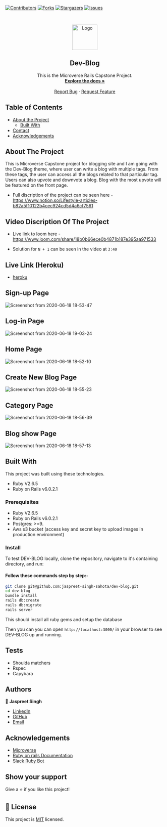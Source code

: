 

<!--
*** Thanks for checking out this README Template. If you have a suggestion that would
*** make this better, please fork the repo and create a pull request or simply open
*** an issue with the tag "enhancement".
*** Thanks again! Now go create something AMAZING! :D
-->

<!-- PROJECT SHIELDS -->
<!--
*** I'm using markdown "reference style" links for readability.
*** Reference links are enclosed in brackets [ ] instead of parentheses ( ).
*** See the bottom of this document for the declaration of the reference variables
*** for contributors-url, forks-url, etc. This is an optional, concise syntax you may use.
*** https://www.markdownguide.org/basic-syntax/#reference-style-links
-->
[![Contributors][contributors-shield]][contributors-url]
[![Forks][forks-shield]][forks-url]
[![Stargazers][stars-shield]][stars-url]
[![Issues][issues-shield]][issues-url]

<!-- PROJECT LOGO -->
<br />
<p align="center">
  <a href="git@github.com:jaspreet-singh-sahota/dev-blog.git">
    <img src="https://course_report_production.s3.amazonaws.com/rich/rich_files/rich_files/5726/s300/icon-white-on-murple-copy.png" alt="Logo" width="80" height="80">
  </a>

  <h2 align="center">Dev-Blog</h2>

  <p align="center">
    This is the Microverse Rails Capstone Project.
    <br />
    <a href="git@github.com:jaspreet-singh-sahota/dev-blog.git"><strong>Explore the docs »</strong></a>
    <br />
    <br />
    <a href="https://github.com/jaspreet-singh-sahota/dev-blog/issues">Report Bug</a>
    ·
    <a href="https://github.com/jaspreet-singh-sahota/dev-blog/issues">Request Feature</a>
  </p>
</p>

<!-- TABLE OF CONTENTS -->
## Table of Contents

* [About the Project](#about-the-project)
  * [Built With](#built-with)
* [Contact](#Authors)
* [Acknowledgements](#acknowledgements)

<!-- ABOUT THE PROJECT -->
## About The Project

This is Microverse Capstone project for blogging site and I am going with the Dev-Blog theme, where user can write a blog with multiple tags. From these tags, the user can access all the blogs related to that particular tag. Users can also upvote and downvote a blog. Blog with the most upvote will be featured on the front page.

- Full discription of the project can be seen here - https://www.notion.so/Lifestyle-articles-b82a5f10122b4cec924cd5d4a6cf7561

## Video Discription Of The Project 

- Live link to loom here - https://www.loom.com/share/18b0b66ece0b4871b187e395aa971533

- Solution for `N + 1` can be seen in the video at `3:40`

## Live Link (Heroku)

- [heroku](https://jassi-dev-blog.herokuapp.com/)

## Sign-up Page 

![Screenshot from 2020-06-18 18-53-47](https://user-images.githubusercontent.com/55361440/85025924-a4b83300-b195-11ea-9c4c-5e463153de49.png)

## Log-in Page

![Screenshot from 2020-06-18 19-03-24](https://user-images.githubusercontent.com/55361440/85026590-79821380-b196-11ea-82be-2b7eedca9a2e.png)

## Home Page

![Screenshot from 2020-06-18 18-52-10](https://user-images.githubusercontent.com/55361440/85025923-a2ee6f80-b195-11ea-90f4-59a959928ae4.png)

## Create New Blog Page

![Screenshot from 2020-06-18 18-55-23](https://user-images.githubusercontent.com/55361440/85025930-a71a8d00-b195-11ea-92b6-ccf80e01faab.png)

## Category Page

![Screenshot from 2020-06-18 18-56-39](https://user-images.githubusercontent.com/55361440/85025935-aa157d80-b195-11ea-8798-59d5ab5e31a1.png)

## Blog show Page

![Screenshot from 2020-06-18 18-57-13](https://user-images.githubusercontent.com/55361440/85025943-abdf4100-b195-11ea-97c4-ed5a1c08f00c.png)

<!-- BUILD WITH -->
## Built With

This project was built using these technologies.
* Ruby V2.6.5
* Ruby on Rails v6.0.2.1

### Prerequisites

*  Ruby V2.6.5
*  Ruby on Rails v6.0.2.1
*  Postgres: >=9.
*  Aws s3 bucket (access key and secret key to upload images in production environment)

### Install

To test DEV-BLOG locally, clone the repository, navigate to it's containing directory, and run:

#### Follow these commands step by step:-

```bash
git clone git@github.com:jaspreet-singh-sahota/dev-blog.git
cd dev-blog
bundle install
rails db:create
rails db:migrate
rails server
```

This should install all ruby gems and setup the database

Then you can you can open `http://localhost:3000/` in your browser to see DEV-BLOG up and running.

## Tests

* Shoulda matchers
* Rspec
* Capybara

<!-- CONTACT -->
## Authors

👤 **Jaspreet Singh** 
    
- [LinkedIn](https://www.linkedin.com/in/jaspreet-singh-a28286146/)
- [GitHub](https://github.com/jaspreet-singh-sahota)
- [Email](jaspreetsinghjassi01@gmail.com)

<!-- ACKNOWLEDGEMENTS -->
## Acknowledgements
* [Microverse](https://www.microverse.org/)
* [Ruby on rails Documentation](https://www.ruby-lang.org/en/documentation/)
* [Slack Ruby Bot](https://github.com/slack-ruby/slack-ruby-bot)

## Show your support

Give a ⭐️ if you like this project!

<!-- MARKDOWN LINKS & IMAGES -->
<!-- https://www.markdownguide.org/basic-syntax/#reference-style-links -->
[contributors-shield]: https://img.shields.io/github/contributors/jaspreet-singh-sahota/dev-blog.svg?style=flat-square
[contributors-url]: https://github.com/jaspreet-singh-sahota/dev-blog/graphs/contributors
[forks-shield]: https://img.shields.io/github/forks/jaspreet-singh-sahota/dev-blog.svg?style=flat-square
[forks-url]: https://github.com/jaspreet-singh-sahota/dev-blog/network/members
[stars-shield]: https://img.shields.io/github/stars/jaspreet-singh-sahota/dev-blog.svg?style=flat-square
[stars-url]: https://github.com/jaspreet-singh-sahota/dev-blog/stargazers
[issues-shield]: https://img.shields.io/github/issues/jaspreet-singh-sahota/dev-blog.svg?style=flat-square
[issues-url]: https://github.com/jaspreet-singh-sahota/dev-blog/issues

## 📝 License

This project is [MIT](https://opensource.org/licenses/MIT) licensed.
